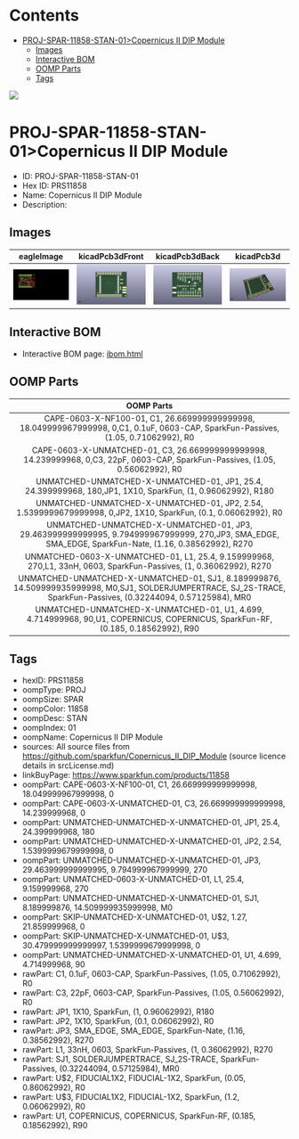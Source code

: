 



Contents
========

* [PROJ-SPAR-11858-STAN-01>Copernicus II DIP Module](#proj-spar-11858-stan-01copernicus-ii-dip-module)
	* [Images](#images)
	* [Interactive BOM](#interactive-bom)
	* [OOMP Parts](#oomp-parts)
	* [Tags](#tags)
  
![][im]
# PROJ-SPAR-11858-STAN-01>Copernicus II DIP Module

- ID: PROJ-SPAR-11858-STAN-01
- Hex ID: PRS11858
- Name: Copernicus II DIP Module
- Description: 

## Images
  
  

|eagleImage|kicadPcb3dFront|kicadPcb3dBack|kicadPcb3d|
| :---: | :---: | :---: | :---: |
|[![eagleImage](eagleImage_140.png)](eagleImage_600.png)|[![kicadPcb3dFront](kicadPcb3dFront_140.png)](kicadPcb3dFront_600.png)|[![kicadPcb3dBack](kicadPcb3dBack_140.png)](kicadPcb3dBack_600.png)|[![kicadPcb3d](kicadPcb3d_140.png)](kicadPcb3d_600.png)|

## Interactive BOM

- Interactive BOM page: [ibom.html](kicad/bom/ibom.html)

## OOMP Parts
  

|OOMP Parts|
| :---: |
|CAPE-0603-X-NF100-01, C1, 26.669999999999998, 18.049999967999998, 0,C1, 0.1uF, 0603-CAP, SparkFun-Passives, (1.05, 0.71062992), R0|
|CAPE-0603-X-UNMATCHED-01, C3, 26.669999999999998, 14.239999968, 0,C3, 22pF, 0603-CAP, SparkFun-Passives, (1.05, 0.56062992), R0|
|UNMATCHED-UNMATCHED-X-UNMATCHED-01, JP1, 25.4, 24.399999968, 180,JP1, 1X10, SparkFun, (1, 0.96062992), R180|
|UNMATCHED-UNMATCHED-X-UNMATCHED-01, JP2, 2.54, 1.5399999679999998, 0,JP2, 1X10, SparkFun, (0.1, 0.06062992), R0|
|UNMATCHED-UNMATCHED-X-UNMATCHED-01, JP3, 29.463999999999995, 9.794999967999999, 270,JP3, SMA_EDGE, SMA_EDGE, SparkFun-Nate, (1.16, 0.38562992), R270|
|UNMATCHED-0603-X-UNMATCHED-01, L1, 25.4, 9.159999968, 270,L1, 33nH, 0603, SparkFun-Passives, (1, 0.36062992), R270|
|UNMATCHED-UNMATCHED-X-UNMATCHED-01, SJ1, 8.189999876, 14.509999935999998, M0,SJ1, SOLDERJUMPERTRACE, SJ_2S-TRACE, SparkFun-Passives, (0.32244094, 0.57125984), MR0|
|UNMATCHED-UNMATCHED-X-UNMATCHED-01, U1, 4.699, 4.714999968, 90,U1, COPERNICUS, COPERNICUS, SparkFun-RF, (0.185, 0.18562992), R90|

## Tags

- hexID: PRS11858
- oompType: PROJ
- oompSize: SPAR
- oompColor: 11858
- oompDesc: STAN
- oompIndex: 01
- oompName: Copernicus II DIP Module
- sources: All source files from https://github.com/sparkfun/Copernicus_II_DIP_Module (source licence details in srcLicense.md)
- linkBuyPage: https://www.sparkfun.com/products/11858
- oompPart: CAPE-0603-X-NF100-01, C1, 26.669999999999998, 18.049999967999998, 0
- oompPart: CAPE-0603-X-UNMATCHED-01, C3, 26.669999999999998, 14.239999968, 0
- oompPart: UNMATCHED-UNMATCHED-X-UNMATCHED-01, JP1, 25.4, 24.399999968, 180
- oompPart: UNMATCHED-UNMATCHED-X-UNMATCHED-01, JP2, 2.54, 1.5399999679999998, 0
- oompPart: UNMATCHED-UNMATCHED-X-UNMATCHED-01, JP3, 29.463999999999995, 9.794999967999999, 270
- oompPart: UNMATCHED-0603-X-UNMATCHED-01, L1, 25.4, 9.159999968, 270
- oompPart: UNMATCHED-UNMATCHED-X-UNMATCHED-01, SJ1, 8.189999876, 14.509999935999998, M0
- oompPart: SKIP-UNMATCHED-X-UNMATCHED-01, U$2, 1.27, 21.859999968, 0
- oompPart: SKIP-UNMATCHED-X-UNMATCHED-01, U$3, 30.479999999999997, 1.5399999679999998, 0
- oompPart: UNMATCHED-UNMATCHED-X-UNMATCHED-01, U1, 4.699, 4.714999968, 90
- rawPart: C1, 0.1uF, 0603-CAP, SparkFun-Passives, (1.05, 0.71062992), R0
- rawPart: C3, 22pF, 0603-CAP, SparkFun-Passives, (1.05, 0.56062992), R0
- rawPart: JP1, 1X10, SparkFun, (1, 0.96062992), R180
- rawPart: JP2, 1X10, SparkFun, (0.1, 0.06062992), R0
- rawPart: JP3, SMA_EDGE, SMA_EDGE, SparkFun-Nate, (1.16, 0.38562992), R270
- rawPart: L1, 33nH, 0603, SparkFun-Passives, (1, 0.36062992), R270
- rawPart: SJ1, SOLDERJUMPERTRACE, SJ_2S-TRACE, SparkFun-Passives, (0.32244094, 0.57125984), MR0
- rawPart: U$2, FIDUCIAL1X2, FIDUCIAL-1X2, SparkFun, (0.05, 0.86062992), R0
- rawPart: U$3, FIDUCIAL1X2, FIDUCIAL-1X2, SparkFun, (1.2, 0.06062992), R0
- rawPart: U1, COPERNICUS, COPERNICUS, SparkFun-RF, (0.185, 0.18562992), R90



[im]: kicadPcb3d_450.png
